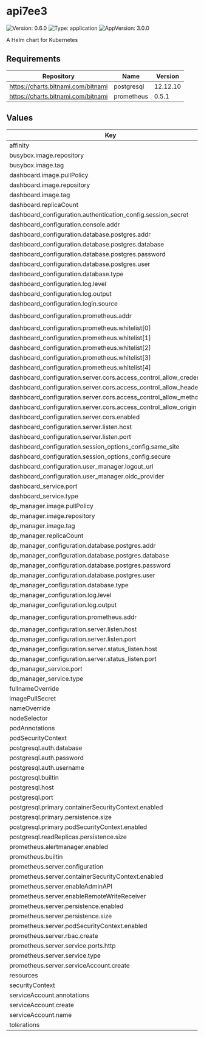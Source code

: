 # api7ee3

![Version: 0.6.0](https://img.shields.io/badge/Version-0.6.0-informational?style=flat-square) ![Type: application](https://img.shields.io/badge/Type-application-informational?style=flat-square) ![AppVersion: 3.0.0](https://img.shields.io/badge/AppVersion-3.0.0-informational?style=flat-square)

A Helm chart for Kubernetes

## Requirements

| Repository | Name | Version |
|------------|------|---------|
| https://charts.bitnami.com/bitnami | postgresql | 12.12.10 |
| https://charts.bitnami.com/bitnami | prometheus | 0.5.1 |

## Values

| Key | Type | Default | Description |
|-----|------|---------|-------------|
| affinity | object | `{}` |  |
| busybox.image.repository | string | `"docker.io/busybox"` |  |
| busybox.image.tag | float | `1.28` |  |
| dashboard.image.pullPolicy | string | `"IfNotPresent"` |  |
| dashboard.image.repository | string | `"api7/api7-ee-3-integrated"` |  |
| dashboard.image.tag | string | `"v3.2.6.1"` |  |
| dashboard.replicaCount | int | `1` |  |
| dashboard_configuration.authentication_config.session_secret | string | `"changeme"` |  |
| dashboard_configuration.console.addr | string | `"http://127.0.0.1:3000"` |  |
| dashboard_configuration.database.postgres.addr | string | `"api7ee3-postgresql:5432"` |  |
| dashboard_configuration.database.postgres.database | string | `"api7ee"` |  |
| dashboard_configuration.database.postgres.password | string | `"changeme"` |  |
| dashboard_configuration.database.postgres.user | string | `"api7ee"` |  |
| dashboard_configuration.database.type | string | `"postgres"` |  |
| dashboard_configuration.log.level | string | `"info"` |  |
| dashboard_configuration.log.output | string | `"stderr"` |  |
| dashboard_configuration.login.source | string | `"DB"` |  |
| dashboard_configuration.prometheus.addr | string | `"http://api7ee3-prometheus-server:9090"` |  |
| dashboard_configuration.prometheus.whitelist[0] | string | `"/api/v1/query_range"` |  |
| dashboard_configuration.prometheus.whitelist[1] | string | `"/api/v1/query"` |  |
| dashboard_configuration.prometheus.whitelist[2] | string | `"/api/v1/format_query"` |  |
| dashboard_configuration.prometheus.whitelist[3] | string | `"/api/v1/series"` |  |
| dashboard_configuration.prometheus.whitelist[4] | string | `"/api/v1/labels"` |  |
| dashboard_configuration.server.cors.access_control_allow_credentials | string | `"false"` |  |
| dashboard_configuration.server.cors.access_control_allow_headers | string | `"*"` |  |
| dashboard_configuration.server.cors.access_control_allow_methods | string | `"*"` |  |
| dashboard_configuration.server.cors.access_control_allow_origin | string | `"*"` |  |
| dashboard_configuration.server.cors.enabled | bool | `false` |  |
| dashboard_configuration.server.listen.host | string | `"0.0.0.0"` |  |
| dashboard_configuration.server.listen.port | int | `7080` |  |
| dashboard_configuration.session_options_config.same_site | string | `"lax"` |  |
| dashboard_configuration.session_options_config.secure | bool | `false` |  |
| dashboard_configuration.user_manager.logout_url | string | `"https://login.api7.ai/v2/logout"` |  |
| dashboard_configuration.user_manager.oidc_provider | string | `"keycloak"` |  |
| dashboard_service.port | int | `7080` |  |
| dashboard_service.type | string | `"ClusterIP"` |  |
| dp_manager.image.pullPolicy | string | `"IfNotPresent"` |  |
| dp_manager.image.repository | string | `"api7/api7-ee-dp-manager"` |  |
| dp_manager.image.tag | string | `"v3.2.6.1"` |  |
| dp_manager.replicaCount | int | `1` |  |
| dp_manager_configuration.database.postgres.addr | string | `"api7ee3-postgresql:5432"` |  |
| dp_manager_configuration.database.postgres.database | string | `"api7ee"` |  |
| dp_manager_configuration.database.postgres.password | string | `"changeme"` |  |
| dp_manager_configuration.database.postgres.user | string | `"api7ee"` |  |
| dp_manager_configuration.database.type | string | `"postgres"` |  |
| dp_manager_configuration.log.level | string | `"info"` |  |
| dp_manager_configuration.log.output | string | `"stderr"` |  |
| dp_manager_configuration.prometheus.addr | string | `"http://api7ee3-prometheus-server:9090"` |  |
| dp_manager_configuration.server.listen.host | string | `"0.0.0.0"` |  |
| dp_manager_configuration.server.listen.port | int | `7900` |  |
| dp_manager_configuration.server.status_listen.host | string | `"0.0.0.0"` |  |
| dp_manager_configuration.server.status_listen.port | int | `7901` |  |
| dp_manager_service.port | int | `7900` |  |
| dp_manager_service.type | string | `"ClusterIP"` |  |
| fullnameOverride | string | `""` |  |
| imagePullSecret | string | `""` |  |
| nameOverride | string | `""` |  |
| nodeSelector | object | `{}` |  |
| podAnnotations | object | `{}` |  |
| podSecurityContext | object | `{}` |  |
| postgresql.auth.database | string | `"api7ee"` |  |
| postgresql.auth.password | string | `"changeme"` |  |
| postgresql.auth.username | string | `"api7ee"` |  |
| postgresql.builtin | bool | `true` |  |
| postgresql.host | string | `"api7ee3-postgresql"` |  |
| postgresql.port | int | `5432` |  |
| postgresql.primary.containerSecurityContext.enabled | bool | `false` |  |
| postgresql.primary.persistence.size | string | `"256Gi"` |  |
| postgresql.primary.podSecurityContext.enabled | bool | `false` |  |
| postgresql.readReplicas.persistence.size | string | `"256Gi"` |  |
| prometheus.alertmanager.enabled | bool | `false` |  |
| prometheus.builtin | bool | `true` |  |
| prometheus.server.configuration | string | `""` |  |
| prometheus.server.containerSecurityContext.enabled | bool | `false` |  |
| prometheus.server.enableAdminAPI | bool | `true` |  |
| prometheus.server.enableRemoteWriteReceiver | bool | `true` |  |
| prometheus.server.persistence.enabled | bool | `true` |  |
| prometheus.server.persistence.size | string | `"120Gi"` |  |
| prometheus.server.podSecurityContext.enabled | bool | `false` |  |
| prometheus.server.rbac.create | bool | `false` |  |
| prometheus.server.service.ports.http | int | `9090` |  |
| prometheus.server.service.type | string | `"ClusterIP"` |  |
| prometheus.server.serviceAccount.create | bool | `false` |  |
| resources | object | `{}` |  |
| securityContext | object | `{}` |  |
| serviceAccount.annotations | object | `{}` |  |
| serviceAccount.create | bool | `true` |  |
| serviceAccount.name | string | `""` |  |
| tolerations | list | `[]` |  |

